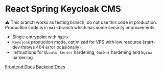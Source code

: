 # React Spring Keycloak CMS

:warning: This branch works as testing branch, do not use this code in production. Production code is in `main` branch which has some security improvements

- Single entrypoint with `Nginx`
- `Keycloak` production mode, optimized for VPS with low resource (start-dev throws 404 error ocasionally)
- Instructions for `Ubuntu Server` hardening, `Docker` hardening and `Nginx` hardening

[Frontend Docs](/frontend/Readme.md)
[Backend Docs](/backend/Readme.md)